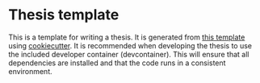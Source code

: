 # Thesis template

This is a template for writing a thesis. It is generated from [this template](https://github.com/SkafteNicki/dtu_cs_thesis)
using [cookiecutter](https://cookiecutter.readthedocs.io/en/latest/). It is recommended when developing the thesis to
use the included developer container (devcontainer). This will ensure that all dependencies are installed and that the
code runs in a consistent environment.
